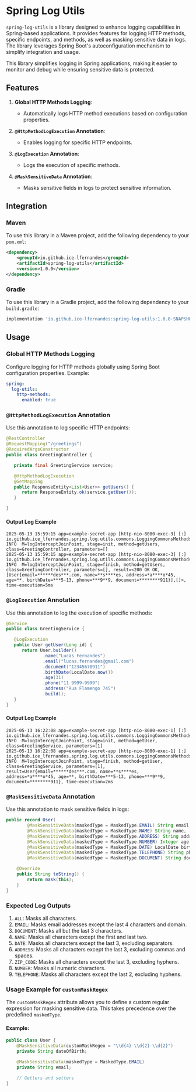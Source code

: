 # Spring Log Utils

`spring-log-utils` is a library designed to enhance logging capabilities in Spring-based applications. It provides features for logging HTTP methods, specific endpoints, and methods, as well as masking sensitive data in logs. The library leverages Spring Boot's autoconfiguration mechanism to simplify integration and usage.

This library simplifies logging in Spring applications, making it easier to monitor and debug while ensuring sensitive data is protected.

## Features

1. **Global HTTP Methods Logging**: 
   - Automatically logs HTTP method executions based on configuration properties.

2. **`@HttpMethodLogExecution` Annotation**:
   - Enables logging for specific HTTP endpoints.

3. **`@LogExecution` Annotation**:
   - Logs the execution of specific methods.

4. **`@MaskSensitiveData` Annotation**:
   - Masks sensitive fields in logs to protect sensitive information.

## Integration

### Maven
To use this library in a Maven project, add the following dependency to your `pom.xml`:
```xml
<dependency>
    <groupId>io.github.ice-lfernandes</groupId>
    <artifactId>spring-log-utils</artifactId>
    <version>1.0.0</version>
</dependency>
```

### Gradle
To use this library in a Gradle project, add the following dependency to your `build.gradle`:
```groovy
implementation 'io.github.ice-lfernandes:spring-log-utils:1.0.0-SNAPSHOT'
```

## Usage

### Global HTTP Methods Logging
Configure logging for HTTP methods globally using Spring Boot configuration properties. Example:
```yaml
spring:
  log-utils:
    http-methods:
      enabled: true
```

### `@HttpMethodLogExecution` Annotation
Use this annotation to log specific HTTP endpoints:
```java
@RestController
@RequestMapping("/greetings")
@RequiredArgsConstructor
public class GreetingController {

   private final GreetingService service;

   @HttpMethodLogExecution
   @GetMapping
   public ResponseEntity<List<User>> getUsers() {
      return ResponseEntity.ok(service.getUser());
   }

}
```
#### Output Log Example
```plaintext
2025-05-13 15:59:15 app=example-secret-app [http-nio-8080-exec-3] [:] io.github.ice_lfernandes.spring.log.utils.commons.LoggingCommonsMethods INFO  M=logInterceptJoinPoint, stage=init, method=getUsers, class=GreetingController, parameters=[]
2025-05-13 15:59:15 app=example-secret-app [http-nio-8080-exec-3] [:] io.github.ice_lfernandes.spring.log.utils.commons.LoggingCommonsMethods INFO  M=logInterceptJoinPoint, stage=finish, method=getUsers, class=GreetingController, parameters=[], result=<200 OK OK,[User{email=******des***.com, name=**s****es, address=*a****o*45, age=**, birthDate=***5-13, phone=***9**9, document=********911}],[]>, time-execution=5ms
```

### `@LogExecution` Annotation
Use this annotation to log the execution of specific methods:
```java
@Service
public class GreetingService {

   @LogExecution
   public User getUser(Long id) {
      return User.builder()
              .name("Lucas Fernandes")
              .email("lucas.fernandes@gmail.com")
              .document("12345678911")
              .birthDate(LocalDate.now())
              .age(31)
              .phone("11 9999-9999")
              .address("Rua Flamengo 745")
              .build();
   }
}

```
#### Output Log Example
```plaintext
2025-05-13 16:22:08 app=example-secret-app [http-nio-8080-exec-1] [:] io.github.ice_lfernandes.spring.log.utils.commons.LoggingCommonsMethods INFO  M=logInterceptJoinPoint, stage=init, method=getUser, class=GreetingService, parameters=[1]
2025-05-13 16:22:08 app=example-secret-app [http-nio-8080-exec-1] [:] io.github.ice_lfernandes.spring.log.utils.commons.LoggingCommonsMethods INFO  M=logInterceptJoinPoint, stage=finish, method=getUser, class=GreetingService, parameters=[1], result=User{email=******des***.com, name=**s****es, address=*a****o*45, age=**, birthDate=***5-13, phone=***9**9, document=********911}, time-execution=2ms
```

### `@MaskSensitiveData` Annotation
Use this annotation to mask sensitive fields in logs:
```java
public record User(
        @MaskSensitiveData(maskedType = MaskedType.EMAIL) String email,
        @MaskSensitiveData(maskedType = MaskedType.NAME) String name,
        @MaskSensitiveData(maskedType = MaskedType.ADDRESS) String address,
        @MaskSensitiveData(maskedType = MaskedType.NUMBER) Integer age,
        @MaskSensitiveData(maskedType = MaskedType.DATE) LocalDate birthDate,
        @MaskSensitiveData(maskedType = MaskedType.TELEPHONE) String phone,
        @MaskSensitiveData(maskedType = MaskedType.DOCUMENT) String document) implements LogMask {

    @Override
    public String toString() {
        return mask(this);
    }
}
```

### Expected Log Outputs

1. `ALL`: Masks all characters.
2. `EMAIL`: Masks email addresses except the last 4 characters and domain.
3. `DOCUMENT`: Masks all but the last 3 characters.
4. `NAME`: Masks all characters except the first and last two.
5. `DATE`: Masks all characters except the last 3, excluding separators.
6. `ADDRESS`: Masks all characters except the last 3, excluding commas and spaces.
7. `ZIP_CODE`: Masks all characters except the last 3, excluding hyphens.
8. `NUMBER`: Masks all numeric characters.
9. `TELEPHONE`: Masks all characters except the last 2, excluding hyphens.

### Usage Example for `customMaskRegex`

The `customMaskRegex` attribute allows you to define a custom regular expression for masking sensitive data. This takes precedence over the predefined `maskedType`.

#### Example:

```java
public class User {
    @MaskSensitiveData(customMaskRegex = "\\d{4}-\\d{2}-\\d{2}")
    private String dateOfBirth;

    @MaskSensitiveData(maskedType = MaskedType.EMAIL)
    private String email;

    // Getters and setters
}
